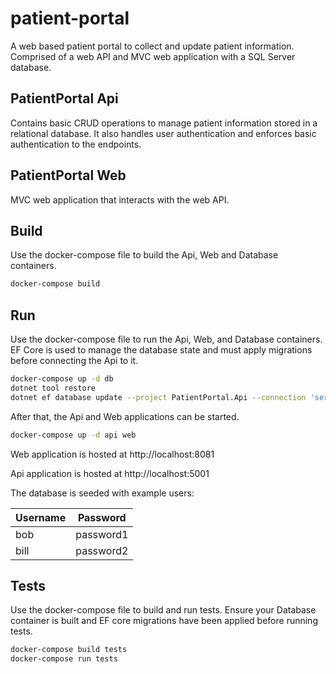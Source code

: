 # patient-portal
A web based patient portal to collect and update patient information. Comprised of a web API and MVC web application with a SQL Server database.

## PatientPortal Api
Contains basic CRUD operations to manage patient information stored in a relational database. It also handles user authentication and enforces basic authentication to the endpoints.

## PatientPortal Web
MVC web application that interacts with the web API.

## Build
Use the docker-compose file to build the Api, Web and Database containers.

```bash
docker-compose build
```

## Run
Use the docker-compose file to run the Api, Web, and Database containers. EF Core is used to manage the database state and must apply migrations before connecting the Api to it.

```bash
docker-compose up -d db
dotnet tool restore
dotnet ef database update --project PatientPortal.Api --connection 'server=localhost;user=app;password=Notreallysecure1'
```

After that, the Api and Web applications can be started.

```bash
docker-compose up -d api web
```

Web application is hosted at http://localhost:8081

Api application is hosted at http://localhost:5001

The database is seeded with example users:

Username | Password
--- | ---
bob | password1
bill | password2

## Tests
Use the docker-compose file to build and run tests. Ensure your Database container is built and EF core migrations have been applied before running tests.

```bash
docker-compose build tests
docker-compose run tests
```
